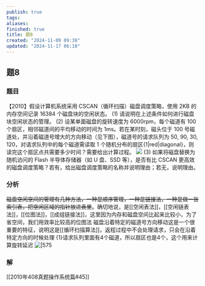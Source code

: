```yaml
---
publish: true
tags: 
aliases: 
finished: true
title: 题8
created: "2024-11-09 09:38"
updated: "2024-11-17 06:10"
---
```

## 题8
### 题目
【2010】假设计算机系统采用 CSCAN（循环扫描）磁盘调度策略，使用 2KB 的内存空间记录 16384 个磁盘块的空闲状态。
(1) 请说明在上述条件如何进行磁盘块空闲状态的管理。
(2) 设某单面磁盘的旋转速度为 6000rpm，每个磁道有 100 个扇区，相邻磁道间的平均移动的时间为 1ms。若在某时刻，磁头位于 100 号磁道处，并沿着磁道号增大的方向移动（见下图），磁道号的请求队列为 50, 90, 30, 120，对请求队列中的每个磁道需读取 1 个随机分布的扇区{1|red|diagonal}，则读完这个扇区点共需要多少时间？需要给出计算过程。
![](https://img.hwenyi.tech/202411171223709.webp)
(3) 如果将磁盘替换为随机访问的 Flash 半导体存储器（如 U 盘、SSD 等），是否有比 CSCAN 更高效的磁盘调度策略？若有，给出磁盘调度策略的名称并说明理由；若无，说明理由。
### 分析
~~磁盘空闲空间的管理有几种方法，一种是顺序管理，一种是链接法，一种是做一张索引表，把空闲区域的指针放进表里~~。确切地说，是[[空闲表法]]，[[空闲链表法]]，[[位图法]]，[[成组链接法]]，这里因为内存和磁盘空间比起来比较小，为了省空间，我们用效率比较高的位图法
磁盘沿着特定的磁道号方向移动这是一个很重要的特征，说明这是[[循环扫描算法]]，返程过程中不会处理请求，只会在沿着特定方向的时候处理
{1}请求队列里面有4个磁道，所以扇区也是4个，这个用来计算旋转延迟
![|575](https://img.hwenyi.tech/202411171348191.webp)
### 解
[[2010年408真题操作系统篇#45]]


